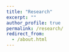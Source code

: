 ```yaml
---
title: "Research"
excerpt: ""
author_profile: true
permalink: /research/
redirect_from: 
  - /about.html
---
```

